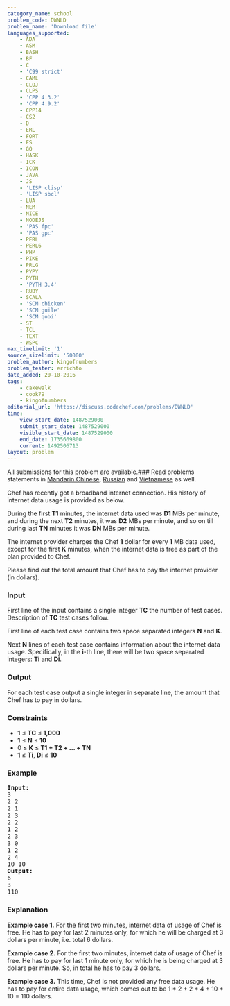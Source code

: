 ```yaml
---
category_name: school
problem_code: DWNLD
problem_name: 'Download file'
languages_supported:
    - ADA
    - ASM
    - BASH
    - BF
    - C
    - 'C99 strict'
    - CAML
    - CLOJ
    - CLPS
    - 'CPP 4.3.2'
    - 'CPP 4.9.2'
    - CPP14
    - CS2
    - D
    - ERL
    - FORT
    - FS
    - GO
    - HASK
    - ICK
    - ICON
    - JAVA
    - JS
    - 'LISP clisp'
    - 'LISP sbcl'
    - LUA
    - NEM
    - NICE
    - NODEJS
    - 'PAS fpc'
    - 'PAS gpc'
    - PERL
    - PERL6
    - PHP
    - PIKE
    - PRLG
    - PYPY
    - PYTH
    - 'PYTH 3.4'
    - RUBY
    - SCALA
    - 'SCM chicken'
    - 'SCM guile'
    - 'SCM qobi'
    - ST
    - TCL
    - TEXT
    - WSPC
max_timelimit: '1'
source_sizelimit: '50000'
problem_author: kingofnumbers
problem_tester: errichto
date_added: 20-10-2016
tags:
    - cakewalk
    - cook79
    - kingofnumbers
editorial_url: 'https://discuss.codechef.com/problems/DWNLD'
time:
    view_start_date: 1487529000
    submit_start_date: 1487529000
    visible_start_date: 1487529000
    end_date: 1735669800
    current: 1492506713
layout: problem
---
```

All submissions for this problem are available.###  Read problems statements in [Mandarin Chinese](http://www.codechef.com/download/translated/COOK79/mandarin/DWNLD.pdf), [Russian](http://www.codechef.com/download/translated/COOK79/russian/DWNLD.pdf) and [Vietnamese](http://www.codechef.com/download/translated/COOK79/vietnamese/DWNLD.pdf) as well.

Chef has recently got a broadband internet connection. His history of internet data usage is provided as below.

During the first **T1** minutes, the internet data used was **D1** MBs per minute, and during the next **T2** minutes, it was **D2** MBs per minute, and so on till during last **TN** minutes it was **DN** MBs per minute.

The internet provider charges the Chef **1** dollar for every **1** MB data used, except for the first **K** minutes, when the internet data is free as part of the plan provided to Chef.

Please find out the total amount that Chef has to pay the internet provider (in dollars).

### Input

First line of the input contains a single integer **TC** the number of test cases. Description of **TC** test cases follow.

First line of each test case contains two space separated integers **N** and **K**.

Next **N** lines of each test case contains information about the internet data usage. Specifically, in the **i**-th line, there will be two space separated integers: **Ti** and **Di**.

### Output

For each test case output a single integer in separate line, the amount that Chef has to pay in dollars.

### Constraints

- **1** ≤ **TC** ≤ **1,000**
- **1** ≤ **N** ≤ **10**
- 0 ≤ **K** ≤ **T1 + T2 + ... + TN**
- **1** ≤ **Ti**, **Di** ≤ **10**

### Example

<pre><b>Input:</b>
3
2 2
2 1
2 3
2 2
1 2
2 3
3 0
1 2
2 4
10 10
<b>Output:</b>
6
3
110
</pre>
### Explanation

**Example case 1.** For the first two minutes, internet data of usage of Chef is free. He has to pay for last 2 minutes only, for which he will be charged at 3 dollars per minute, i.e. total 6 dollars.

**Example case 2.** For the first two minutes, internet data of usage of Chef is free. He has to pay for last 1 minute only, for which he is being charged at 3 dollars per minute. So, in total he has to pay 3 dollars.

**Example case 3.** This time, Chef is not provided any free data usage. He has to pay for entire data usage, which comes out to be 1 \* 2 + 2 \* 4 + 10 \* 10 = 110 dollars.
